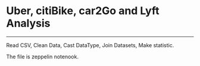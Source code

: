 # Uber, citiBike, car2Go and Lyft Analysis
<hr/>

Read CSV, Clean Data, Cast DataType, Join Datasets, Make statistic.

The file is zeppelin notenook.




